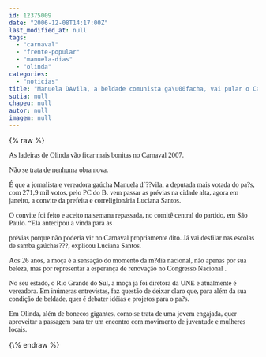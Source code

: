```yaml
---
id: 12375009
date: "2006-12-08T14:17:00Z"
last_modified_at: null
tags:
  - "carnaval"
  - "frente-popular"
  - "manuela-dias"
  - "olinda"
categories:
  - "noticias"
title: "Manuela DAvila, a beldade comunista ga\u00facha, vai pular o Carnaval em Olinda"
sutia: null
chapeu: null
autor: null
imagem: null
---
```

{\% raw %}
<p><P><FONT face=Verdana>As ladeiras de Olinda vão ficar mais bonitas no Carnaval 2007.</FONT></P></p>
<p><P><FONT face=Verdana>Não se trata de nenhuma obra nova.</FONT></P></p>
<p><P><FONT face=Verdana>É que a jornalista e vereadora gaúcha Manuela d´??vila, a deputada mais votada do pa?s, com 271,9 mil votos, pelo PC do B, vem passar as prévias na cidade alta, agora em janeiro, a convite da prefeita e correligionária Luciana Santos.</FONT></P></p>
<p><P><FONT face=Verdana>O convite foi feito e aceito na semana repassada, no comitê central do partido, em São Paulo. “Ela antecipou a vinda para as</p>
<p> prévias porque não poderia vir no Carnaval propriamente dito. Já vai desfilar nas escolas de samba gaúchas???, explicou Luciana Santos.</FONT></P></p>
<p><P><FONT face=Verdana>Aos 26 anos, a moça é a sensação do momento da m?dia nacional, não apenas por sua beleza, mas por representar a esperança de renovação no Congresso Nacional . </FONT></P></p>
<p><P><FONT face=Verdana>No seu estado, o Rio Grande do Sul, a moça já foi diretora da UNE e atualmente é vereadora. Em inúmeras entrevistas, faz questão de deixar claro que, para além da sua condição de beldade, quer é debater idéias e projetos para o pa?s.</FONT></P></p>
<p><P><FONT face=Verdana>Em Olinda, além de bonecos gigantes, como se trata de uma jovem engajada, quer aproveitar a passagem para ter um encontro com movimento de juventude e mulheres locais.<BR></FONT></P> </p>
{\% endraw %}